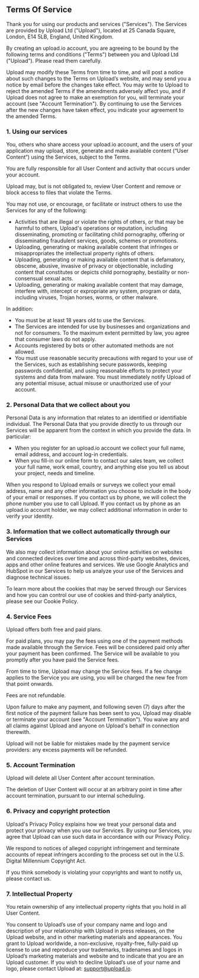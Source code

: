 Terms Of Service
----------------

Thank you for using our products and services ("Services"). The Services are provided by Upload Ltd ("Upload"), located at 25 Canada Square, London, E14 5LB, England, United Kingdom.

By creating an upload.io account, you are agreeing to be bound by the following terms and conditions ("Terms") between you and Upload Ltd ("Upload"). Please read them carefully.

Upload may modify these Terms from time to time, and will post a notice about such changes to the Terms on Upload’s website, and may send you a notice by email before the changes take effect. You may write to Upload to reject the amended Terms if the amendments adversely affect you, and if Upload does not agree to make an exemption for you, will terminate your account (see "Account Termination"). By continuing to use the Services after the new changes have taken effect, you indicate your agreement to the amended Terms.

### 1. Using our services

You, others who share access your upload.io account, and the users of your application may upload, store, generate and make available content (“User Content“) using the Services, subject to the Terms.

You are fully responsible for all User Content and activity that occurs under your account.

Upload may, but is not obligated to, review User Content and remove or block access to files that violate the Terms.

You may not use, or encourage, or facilitate or instruct others to use the Services for any of the following:

*   Activities that are illegal or violate the rights of others, or that may be harmful to others, Upload's operations or reputation, including disseminating, promoting or facilitating child pornography, offering or disseminating fraudulent services, goods, schemes or promotions.
*   Uploading, generating or making available content that infringes or misappropriates the intellectual property rights of others.
*   Uploading, generating or making available content that is defamatory, obscene, abusive, invasive of privacy or objectionable, including content that constitutes or depicts child pornography, bestiality or non-consensual sexual acts.
*   Uploading, generating or making available content that may damage, interfere with, intercept or expropriate any system, program or data, including viruses, Trojan horses, worms, or other malware.

In addition:

*   You must be at least 18 years old to use the Services.
*   The Services are intended for use by businesses and organizations and not for consumers. To the maximum extent permitted by law, you agree that consumer laws do not apply.
*   Accounts registered by bots or other automated methods are not allowed.
*   You must use reasonable security precautions with regard to your use of the Services, such as establishing secure passwords, keeping passwords confidential, and using reasonable efforts to protect your systems and data from malware. You must immediately notify Upload of any potential misuse, actual misuse or unauthorized use of your account.

### 2. Personal Data that we collect about you

Personal Data is any information that relates to an identified or identifiable individual. The Personal Data that you provide directly to us through our Services will be apparent from the context in which you provide the data. In particular:

*   When you register for an upload.io account we collect your full name, email address, and account log-in credentials.
*   When you fill-in our online form to contact our sales team, we collect your full name, work email, country, and anything else you tell us about your project, needs and timeline.

When you respond to Upload emails or surveys we collect your email address, name and any other information you choose to include in the body of your email or responses. If you contact us by phone, we will collect the phone number you use to call Upload. If you contact us by phone as an upload.io account holder, we may collect additional information in order to verify your identity.

### 3. Information that we collect automatically through our Services

We also may collect information about your online activities on websites and connected devices over time and across third-party websites, devices, apps and other online features and services. We use Google Analytics and HubSpot in our Services to help us analyze your use of the Services and diagnose technical issues.

To learn more about the cookies that may be served through our Services and how you can control our use of cookies and third-party analytics, please see our Cookie Policy.

### 4. Service Fees

Upload offers both free and paid plans.

For paid plans, you may pay the fees using one of the payment methods made available through the Service. Fees will be considered paid only after your payment has been confirmed. The Service will be available to you promptly after you have paid the Service fees.

From time to time, Upload may change the Service fees. If a fee change applies to the Service you are using, you will be charged the new fee from that point onwards.

Fees are not refundable.

Upon failure to make any payment, and following seven (7) days after the first notice of the payment failure has been sent to you, Upload may disable or terminate your account (see "Account Termination"). You waive any and all claims against Upload and anyone on Upload's behalf in connection therewith.

Upload will not be liable for mistakes made by the payment service providers: any excess payments will be refunded.

### 5. Account Termination

Upload will delete all User Content after account termination.

The deletion of User Content will occur at an arbitrary point in time after account termination, pursuant to our internal scheduling.

### 6. Privacy and copyright protection

Upload's Privacy Policy explains how we treat your personal data and protect your privacy when you use our Services. By using our Services, you agree that Upload can use such data in accordance with our Privacy Policy.

We respond to notices of alleged copyright infringement and terminate accounts of repeat infringers according to the process set out in the U.S. Digital Millennium Copyright Act.

If you think somebody is violating your copyrights and want to notify us, please contact us.

### 7. Intellectual Property

You retain ownership of any intellectual property rights that you hold in all User Content.

You consent to Upload’s use of your company name and logo and description of your relationship with Upload in press releases, on the Upload website, and in other marketing materials and appearances. You grant to Upload worldwide, a non-exclusive, royalty-free, fully-paid up license to use and reproduce your trademarks, tradenames and logos in Upload’s marketing materials and website and to indicate that you are an Upload customer. If you wish to decline Upload’s use of your name and logo, please contact Upload at: support@upload.io.